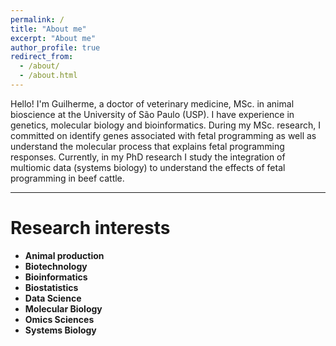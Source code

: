 ```yaml
---
permalink: /
title: "About me"
excerpt: "About me"
author_profile: true
redirect_from: 
  - /about/
  - /about.html
---
```


Hello! I'm Guilherme, a doctor of veterinary medicine, MSc. in animal bioscience at the University of São Paulo (USP). I have experience in genetics, molecular biology and bioinformatics. During my MSc. research, I committed on identify genes associated with fetal programming as well as understand the molecular process that explains fetal programming responses. Currently, in my PhD research I study the integration of multiomic data (systems biology) to understand the effects of fetal programming in beef cattle.

-------

Research interests
======

 * <b> Animal production </b>
 * <b> Biotechnology </b>
 * <b> Bioinformatics </b>
 * <b> Biostatistics </b>
 * <b> Data Science </b>
 * <b> Molecular Biology </b>
 * <b> Omics Sciences </b>
 * <b> Systems Biology </b>
 
 


